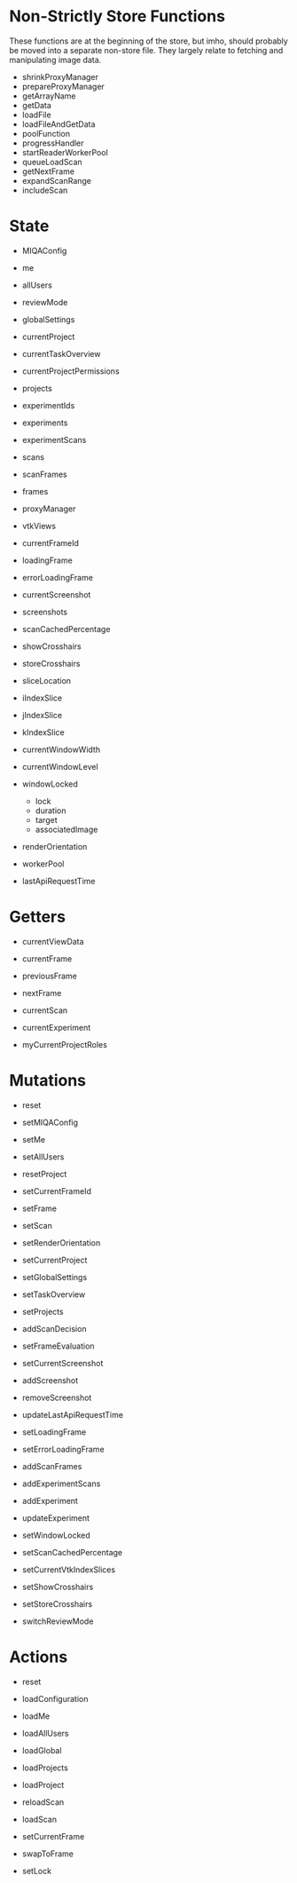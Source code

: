 # Non-Strictly Store Functions
These functions are at the beginning of the store, but imho, should probably be moved into a separate non-store file. They largely relate to fetching and manipulating image data.

- shrinkProxyManager
- prepareProxyManager
- getArrayName
- getData
- loadFile
- loadFileAndGetData
- poolFunction
- progressHandler
- startReaderWorkerPool
- queueLoadScan
- getNextFrame
- expandScanRange
- includeScan

# State
- MIQAConfig
- me
- allUsers
- reviewMode
- globalSettings

- currentProject
- currentTaskOverview
- currentProjectPermissions

- projects

- experimentIds
- experiments
- experimentScans

- scans
- scanFrames

- frames

- proxyManager

- vtkViews

- currentFrameId
- loadingFrame
- errorLoadingFrame

- currentScreenshot
- screenshots

- scanCachedPercentage

- showCrosshairs
- storeCrosshairs

- sliceLocation
- iIndexSlice
- jIndexSlice
- kIndexSlice

- currentWindowWidth
- currentWindowLevel
- windowLocked
    - lock
    - duration
    - target
    - associatedImage

- renderOrientation

- workerPool

- lastApiRequestTime

# Getters
- currentViewData

- currentFrame
- previousFrame
- nextFrame

- currentScan

- currentExperiment

- myCurrentProjectRoles

# Mutations
- reset
- setMIQAConfig
- setMe
- setAllUsers
- resetProject

- setCurrentFrameId
- setFrame

- setScan

- setRenderOrientation

- setCurrentProject

- setGlobalSettings

- setTaskOverview

- setProjects

- addScanDecision

- setFrameEvaluation

- setCurrentScreenshot
- addScreenshot
- removeScreenshot

- updateLastApiRequestTime

- setLoadingFrame
- setErrorLoadingFrame

- addScanFrames
- addExperimentScans
- addExperiment

- updateExperiment

- setWindowLocked

- setScanCachedPercentage

- setCurrentVtkIndexSlices

- setShowCrosshairs
- setStoreCrosshairs

- switchReviewMode

# Actions
- reset
- loadConfiguration
- loadMe
- loadAllUsers
- loadGlobal

- loadProjects
- loadProject

- reloadScan
- loadScan

- setCurrentFrame
- swapToFrame

- setLock